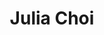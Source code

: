 ---
title: "Julia Choi"
presenter_id: julia_choi
position: Summer Student
start_date: 2003
end_date: 2003
email: 
phone: 
photo: 
status: former
layout: member 
---